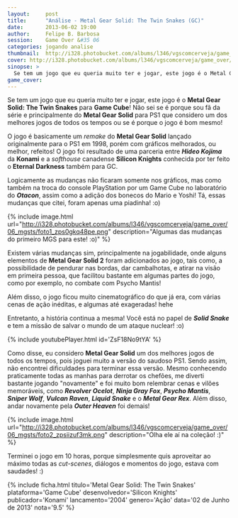 ```yaml
---
layout:     post
title:      "Análise - Metal Gear Solid: The Twin Snakes (GC)"
date:       2013-06-02 19:00
author:     Felipe B. Barbosa
session:    Game Over &#35 06
categories: jogando analise
thumbnail:  http://i328.photobucket.com/albums/l346/vgscomcerveja/game_over/06_mgsts/post_thumbnail_zpsebomyvsv.jpg
cover: http://i328.photobucket.com/albums/l346/vgscomcerveja/game_over/06_mgsts/post_header_zpsr5qtmbqn.jpg
sinopse: >
  Se tem um jogo que eu queria muito ter e jogar, este jogo é o Metal Gear Solid: The Twin Snakes para Game Cube! Não sei se é porque sou fã da série e principalmente do Metal Gear Solid para PS1 que considero um dos melhores jogos de todos os tempos ou se é porque o jogo é bom mesmo!
game_cover:
---
```

Se tem um jogo que eu queria muito ter e jogar, este jogo é o **Metal Gear Solid: The Twin Snakes** para **Game Cube**! Não sei se é porque sou fã da série e principalmente do **Metal Gear Solid** para PS1 que considero um dos melhores jogos de todos os tempos ou se é porque o jogo é bom mesmo!

O jogo é basicamente um *remake* do **Metal Gear Solid** lançado originalmente para o PS1 em 1998, porém com gráficos melhorados, ou melhor, refeitos! O jogo foi resultado de uma parceria entre **_Hideo Kojima_** da **Konami** e a *softhouse* canadense **Silicon Knights** conhecida por ter feito o **Eternal Darkness** também para GC.

Logicamente as mudanças não ficaram somente nos gráficos, mas como também na troca do console PlayStation por um Game Cube no laboratório do **_Otacon_**, assim como a adição dos bonecos do Mario e Yoshi! Tá, essas mudanças que citei, foram apenas uma piadinha! :o)

{% include image.html url="http://i328.photobucket.com/albums/l346/vgscomcerveja/game_over/06_mgsts/foto1_zps0gkq48pe.png" description="Algumas das mudanças do primeiro MGS para este! :o)" %}

Existem várias mudanças sim, principalmente na jogabilidade, onde alguns elementos de **Metal Gear Solid 2** foram adicionados ao jogo, tais como, a possibilidade de pendurar nas bordas, dar cambalhotas, e atirar na visão em primeira pessoa, que facilitou bastante em algumas partes do jogo, como por exemplo, no combate com Psycho Mantis!

Além disso, o jogo ficou muito cinematográfico do que já era, com várias cenas de ação inéditas, e algumas até exageradas! hehe

Entretanto, a história continua a mesma! Você está no papel de **_Solid Snake_** e tem a missão de salvar o mundo de um ataque nuclear! :o)

{% include youtubePlayer.html id='ZsF18No9tYA' %}

Como disse, eu considero **Metal Gear Solid** um dos melhores jogos de todos os tempos, pois joguei muito a versão do saudoso PS1. Sendo assim, não encontrei dificuldades para terminar essa versão. Mesmo conhecendo praticamente todas as manhas para derrotar os chefões, me diverti bastante jogando "novamente" e foi muito bom relembrar cenas e vilões memoráveis, como **_Revolver Ocelot_**, **_Ninja Gray Fox_**, **_Psycho Mantis_**, **_Sniper Wolf_**, **_Vulcan Raven_**, **_Liquid Snake_** e o **_Metal Gear Rex_**. Além disso, andar novamente pela **_Outer Heaven_** foi demais!

{% include image.html url="http://i328.photobucket.com/albums/l346/vgscomcerveja/game_over/06_mgsts/foto2_zpsiizuf3mk.png" description="Olha ele aí na coleção! :)" %}

Terminei o jogo em 10 horas, porque simplesmente quis aproveitar ao máximo todas as *cut-scenes*, diálogos e momentos do jogo, estava com saudades! :)

{% include ficha.html
  titulo='Metal Gear Solid: The Twin Snakes'
  plataforma='Game Cube'
  desenvolvedor='Silicon Knights'
  publicador='Konami'
  lancamento='2004'
  genero='Ação'
  data='02 de Junho de 2013'
  nota='9.5' %}
